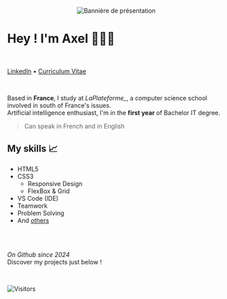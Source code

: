 <p align="center">
  <img align="center" alt="Bannière de présentation" src="https://github.com/axel-achart/axel-achart/blob/main/Banni%C3%A8re-Axel.png"/>
</p>

# Hey ! I'm Axel 👨🏻‍💻

</br>

[LinkedIn](www.linkedin.com/in/axel-achart) • [Curriculum Vitae](https://www.canva.com/design/DAGDWspVxt4/jEoY9QQYAuGC0sN9PwFkQg/view?utm_content=DAGDWspVxt4&utm_campaign=designshare&utm_medium=link&utm_source=editor)

</br>

Based in **France**, I study at *LaPlateforme_*, a computer science school involved in south of France's issues.</br>
Artificial intelligence enthusiast, I'm in the **first year** of Bachelor IT degree.

> Can speak in French and in English

## My skills 📈

* HTML5 </br>
* CSS3
  - Responsive Design
  - FlexBox & Grid </br>
* VS Code (IDE) </br>
* Teamwork </br>
* Problem Solving </br>
* And [others](www.linkedin.com/in/axel-achart)

</br>
</br>

*On Github since 2024* </br>
Discover my projects just below !

</br>

![Visitors](https://visitor-badge.laobi.icu/badge?page_id=axel.achart.axel-achart)
